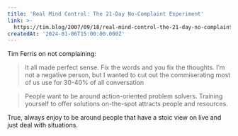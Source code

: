 ```yaml
---
title: 'Real Mind Control: The 21-Day No-Complaint Experiment'
link: >-
  https://tim.blog/2007/09/18/real-mind-control-the-21-day-no-complaint-experiment/
createdAt: '2024-01-06T15:00:00.000Z'
---
```


Tim Ferris on not complaining:

> It all made perfect sense. Fix the words and you fix the thoughts. I’m not a negative person, but I wanted to cut out the commiserating most of us use for 30-40% of all conversation

> People want to be around action-oriented problem solvers. Training yourself to offer solutions on-the-spot attracts people and resources.

True, always enjoy to be around people that have a stoic view on live and just deal with situations.
